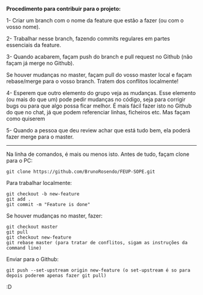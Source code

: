 **Procedimento para contribuir para o projeto:**

1- Criar um branch com o nome da feature que estão a fazer (ou com o vosso nome).

2- Trabalhar nesse branch, fazendo commits regulares em partes essenciais da feature.

3- Quando acabarem, façam push do branch e pull request no Github (não façam já merge no Github).

Se houver mudanças no master, façam pull do vosso master local e façam rebase/merge para o vosso branch. Tratem dos conflitos localmente!

4- Esperem que outro elemento do grupo veja as mudanças. Esse elemento (ou mais do que um) pode pedir mudanças no código, seja para corrigir bugs ou para que algo possa ficar melhor.
É mais fácil fazer isto no Github do que no chat, já que podem referenciar linhas, ficheiros etc. Mas façam como quiserem

5- Quando a pessoa que deu review achar que está tudo bem, ela poderá fazer merge para o master.

****


Na linha de comandos, é mais ou menos isto. Antes de tudo, façam clone para o PC:
```
git clone https://github.com/BrunoRosendo/FEUP-SOPE.git
```

Para trabalhar localmente:
```
git checkout -b new-feature
git add .
git commit -m "Feature is done"
```

Se houver mudanças no master, fazer:
```
git checkout master
git pull
git checkout new-feature
git rebase master (para tratar de conflitos, sigam as instruções da command line)
```

Enviar para o Github:
```
git push --set-upstream origin new-feature (o set-upstream é so para depois poderem apenas fazer git pull)
```
:D
